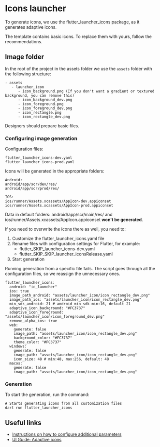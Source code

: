 # Icons launcher

To generate icons, we use the flutter_launcher_icons package, as it generates adaptive icons.

The template contains basic icons. To replace them with yours, follow the recommendations.

## Image folder

In the root of the project in the assets folder we use the `assets` folder with the following structure:

``` text
- assets
   - launcher_icon
      - icon_background.png (If you don't want a gradient or textured background, you can remove this)
      - icon_background_dev.png
      - icon_foreground.png
      - icon_foreground_dev.png
      - icon_rectangle.png
      - icon_rectangle_dev.png
```

Designers should prepare basic files.

### Configuring image generation

Configuration files:
``` text
flutter_launcher_icons-dev.yaml
flutter_launcher_icons-prod.yaml
```

Icons will be generated in the appropriate folders:
``` text
Android:
android/app/scr/dev/res/
android/app/scr/prod/res/

IOS:
ios/runner/Assets.xcassets/AppIcon-dev.appiconset
ios/runner/Assets.xcassets/AppIcon-prod.appiconset
```

Data in default folders: android/app/scr/main/res/ and ios/runner/Assets.xcassets/AppIcon.appiconset **won't be generated**.

If you need to overwrite the icons there as well, you need to:
1. Customize the flutter_launcher_icons.yaml file
2. Rename files with configuration settings for Flutter, for example: 
   - flutter_SKIP_launcher_icons-dev.yaml
   - flutter_SKIP_SKIP_launcher_iconsRelease.yaml
3. Start generation

Running generation from a specific file fails. The script goes through all the configuration files, so we reassign the unnecessary ones.

```text
flutter_launcher_icons:
  android: "ic_launcher"
  ios: true
  image_path_android: "assets/launcher_icon/icon_rectangle_dev.png"
  image_path_ios: "assets/launcher_icon/icon_rectangle_dev.png"
  min_sdk_android: 21 # android min sdk min:16, default 21
  adaptive_icon_background: "#FC3737"
  adaptive_icon_foreground: "assets/launcher_icon/icon_foreground_dev.png"
  remove_alpha_ios: true
  web:
    generate: false
    image_path: "assets/launcher_icon/icon_rectangle_dev.png"
    background_color: "#FC3737"
    theme_color: "#FC3737"
  windows:
    generate: false
    image_path: "assets/launcher_icon/icon_rectangle_dev.png"
    icon_size: 48 # min:48, max:256, default: 48
  macos:
    generate: false
    image_path: "assets/launcher_icon/icon_rectangle_dev.png"
```

### Generation

To start the generation, run the command:
```shell
# Starts generating icons from all customization files
dart run flutter_launcher_icons
```

## Useful links
- [Instructions on how to configure additional parameters](https://pub.dev/packages/flutter_launcher_icons)
- [UI Guide: Adaptive icons](https://developer.android.com/develop/ui/views/launch/icon_design_adaptive)
